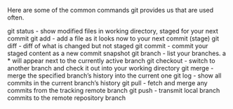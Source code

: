 Here are some of the common commands git provides us that are used often.

git status - show modified files in working directory, staged for your next commit
git add - add a file as it looks now to your next commit (stage)
git diff - diff of what is changed but not staged
git commit - commit your staged content as a new commit snapshot
git branch - list your branches. a * will appear next to the currently active branch
git checkout - switch to another branch and check it out into your working directory
git merge - merge the specified branch’s history into the current one
git log - show all commits in the current branch’s history
git pull - fetch and merge any commits from the tracking remote branch
git push - transmit local branch commits to the remote repository branch

